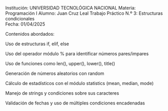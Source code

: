 Institución: UNIVERSIDAD TECNOLÓGICA NACIONAL 
Materia: Programación I 
Alumno: Juan Cruz Leal 
Trabajo Práctico N.º 3: Estructuras condicionales  
Fecha: 01/04/2025

Contenidos abordados:

Uso de estructuras if, elif, else

Uso del operador módulo % para identificar números pares/impares

Uso de funciones como len(), upper(), lower(), title()

Generación de números aleatorios con random

Cálculo de estadísticos con el módulo statistics (mean, median, mode)

Manejo de strings y condiciones sobre sus caracteres

Validación de fechas y uso de múltiples condiciones encadenadas